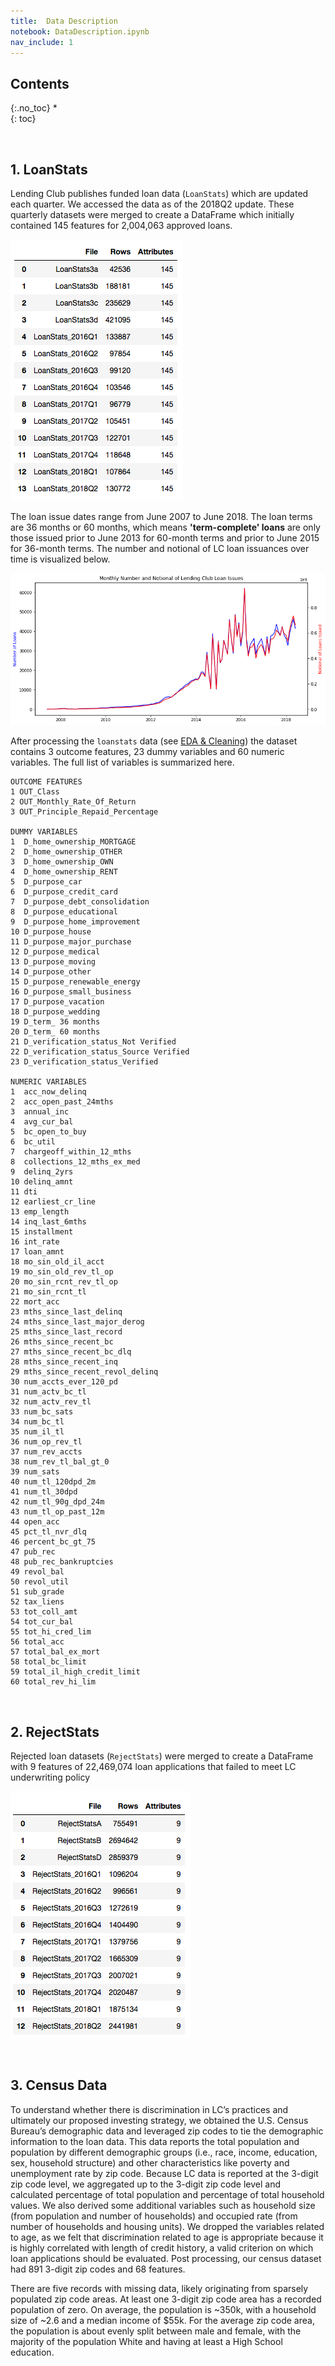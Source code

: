 ```yaml
---
title:  Data Description
notebook: DataDescription.ipynb
nav_include: 1
---
```


## Contents
{:.no_toc}
*  
{: toc}






<br>

## 1. LoanStats

Lending Club publishes funded loan data (`LoanStats`) which are updated each quarter. We accessed the data as of the 2018Q2 update. These quarterly datasets were merged to create a DataFrame which initially contained 145 features for 2,004,063 approved loans.








![png](DataDescription_files/DataDescription_4_0.png)



The loan issue dates range from June 2007 to June 2018. The loan terms are 36 months or 60 months, which means **'term-complete' loans** are only those issued prior to June 2013 for 60-month terms and prior to June 2015 for 36-month terms. The number and notional of LC loan issuances over time is visualized below.








![png](DataDescription_files/DataDescription_6_0.png)



After processing the `loanstats` data (see [EDA & Cleaning](https://cs109group67.github.io/lendingclub/EDA.html)) the dataset contains 3 outcome features, 23 dummy variables and  60 numeric variables. The full list of variables is summarized here.





    OUTCOME FEATURES
    1 OUT_Class
    2 OUT_Monthly_Rate_Of_Return
    3 OUT_Principle_Repaid_Percentage
    
    DUMMY VARIABLES
    1  D_home_ownership_MORTGAGE
    2  D_home_ownership_OTHER
    3  D_home_ownership_OWN
    4  D_home_ownership_RENT
    5  D_purpose_car
    6  D_purpose_credit_card
    7  D_purpose_debt_consolidation
    8  D_purpose_educational
    9  D_purpose_home_improvement
    10 D_purpose_house
    11 D_purpose_major_purchase
    12 D_purpose_medical
    13 D_purpose_moving
    14 D_purpose_other
    15 D_purpose_renewable_energy
    16 D_purpose_small_business
    17 D_purpose_vacation
    18 D_purpose_wedding
    19 D_term_ 36 months
    20 D_term_ 60 months
    21 D_verification_status_Not Verified
    22 D_verification_status_Source Verified
    23 D_verification_status_Verified
    
    NUMERIC VARIABLES
    1  acc_now_delinq
    2  acc_open_past_24mths
    3  annual_inc
    4  avg_cur_bal
    5  bc_open_to_buy
    6  bc_util
    7  chargeoff_within_12_mths
    8  collections_12_mths_ex_med
    9  delinq_2yrs
    10 delinq_amnt
    11 dti
    12 earliest_cr_line
    13 emp_length
    14 inq_last_6mths
    15 installment
    16 int_rate
    17 loan_amnt
    18 mo_sin_old_il_acct
    19 mo_sin_old_rev_tl_op
    20 mo_sin_rcnt_rev_tl_op
    21 mo_sin_rcnt_tl
    22 mort_acc
    23 mths_since_last_delinq
    24 mths_since_last_major_derog
    25 mths_since_last_record
    26 mths_since_recent_bc
    27 mths_since_recent_bc_dlq
    28 mths_since_recent_inq
    29 mths_since_recent_revol_delinq
    30 num_accts_ever_120_pd
    31 num_actv_bc_tl
    32 num_actv_rev_tl
    33 num_bc_sats
    34 num_bc_tl
    35 num_il_tl
    36 num_op_rev_tl
    37 num_rev_accts
    38 num_rev_tl_bal_gt_0
    39 num_sats
    40 num_tl_120dpd_2m
    41 num_tl_30dpd
    42 num_tl_90g_dpd_24m
    43 num_tl_op_past_12m
    44 open_acc
    45 pct_tl_nvr_dlq
    46 percent_bc_gt_75
    47 pub_rec
    48 pub_rec_bankruptcies
    49 revol_bal
    50 revol_util
    51 sub_grade
    52 tax_liens
    53 tot_coll_amt
    54 tot_cur_bal
    55 tot_hi_cred_lim
    56 total_acc
    57 total_bal_ex_mort
    58 total_bc_limit
    59 total_il_high_credit_limit
    60 total_rev_hi_lim


<br>

## 2. RejectStats

Rejected loan datasets (`RejectStats`) were merged to create a DataFrame with 9 features of 22,469,074 loan applications that failed to meet LC underwriting policy








![png](DataDescription_files/DataDescription_11_0.png)



<br>

## 3. Census Data

To understand whether there is discrimination in LC’s practices and ultimately our proposed investing strategy, we obtained the U.S. Census Bureau’s demographic data and leveraged zip codes to tie the demographic information to the loan data. This data reports the total population and population by different demographic groups (i.e., race, income, education, sex, household structure) and other characteristics like poverty and unemployment rate by zip code. Because LC data is reported at the 3-digit zip code level, we aggregated up to the 3-digit zip code level and calculated percentage of total population and percentage of total household values. We also derived some additional variables such as household size (from population and number of households) and occupied rate (from number of households and housing units). We dropped the variables related to age, as we felt that discrimination related to age is appropriate because it is highly correlated with length of credit history, a valid criterion on which loan applications should be evaluated. Post processing, our census dataset had 891 3-digit zip codes and 68 features.

There are five records with missing data, likely originating from sparsely populated zip code areas. At least one 3-digit zip code area has a recorded population of zero. On average, the population is ~350k, with a household size of ~2.6 and a median income of $55k. For the average zip code area, the population is about evenly split between male and female, with the majority of the population White and having at least a High School education.
